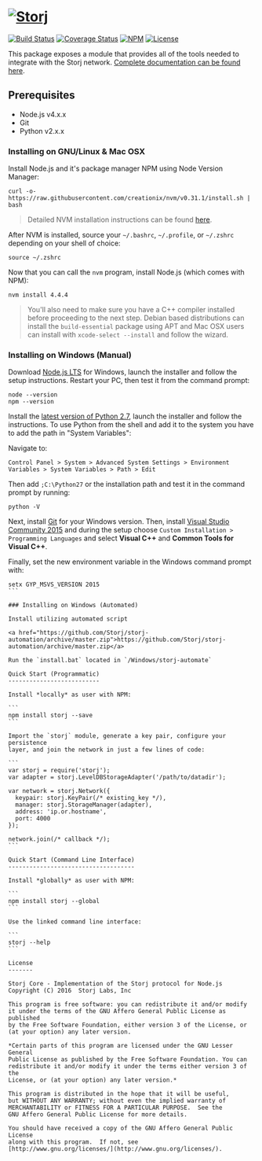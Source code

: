 [![Storj](https://nodei.co/npm/storj.png?downloads=true)](http://storj.github.io/core)
==============

[![Build Status](https://img.shields.io/travis/Storj/core.svg?style=flat-square)](https://travis-ci.org/Storj/core)
[![Coverage Status](https://img.shields.io/coveralls/Storj/core.svg?style=flat-square)](https://coveralls.io/r/Storj/core)
[![NPM](https://img.shields.io/npm/v/storj.svg?style=flat-square)](https://www.npmjs.com/package/storj)
[![License](https://img.shields.io/badge/license-AGPL3.0-blue.svg?style=flat-square)](https://raw.githubusercontent.com/Storj/core/master/LICENSE)

This package exposes a module that provides all of the tools needed to
integrate with the Storj network. [Complete documentation can be found here](http://storj.github.io/core).

Prerequisites
-------------

* Node.js v4.x.x
* Git
* Python v2.x.x

### Installing on GNU/Linux & Mac OSX

Install Node.js and it's package manager NPM using Node Version Manager:

```
curl -o- https://raw.githubusercontent.com/creationix/nvm/v0.31.1/install.sh | bash
```

> Detailed NVM installation instructions can be found [here](https://github.com/creationix/nvm#install-script).

After NVM is installed, source your `~/.bashrc`, `~/.profile`, or `~/.zshrc`
depending on your shell of choice:

```
source ~/.zshrc
```

Now that you can call the `nvm` program, install Node.js (which comes with NPM):

```
nvm install 4.4.4
```

> You'll also need to make sure you have a C++ compiler installed before
> proceeding to the next step. Debian based distributions can install the
> `build-essential` package using APT and Mac OSX users can install with
> `xcode-select --install` and follow the wizard.

### Installing on Windows (Manual)

Download [Node.js LTS](https://nodejs.org/en/download/) for Windows, launch the
installer and follow the setup instructions. Restart your PC, then test it from
the command prompt:

```
node --version
npm --version
```

Install the [latest version of Python 2.7](https://www.python.org/ftp/python/2.7.11/python-2.7.11.amd64.msi),
launch the installer and follow the instructions. To use Python from the shell
and add it to the system you have to add the path in "System Variables":

Navigate to:

```
Control Panel > System > Advanced System Settings > Environment Variables > System Variables > Path > Edit
```

Then add `;C:\Python27` or the installation path and test it in the command
prompt by running:

```
python -V
```

Next, install [Git](https://git-for-windows.github.io/) for your Windows
version. Then, install [Visual Studio Community 2015](https://www.visualstudio.com/)
and during the setup choose `Custom Installation > Programming Languages` and
select **Visual C++** and **Common Tools for Visual C++**.

Finally, set the new environment variable in the Windows command prompt with:

````
setx GYP_MSVS_VERSION 2015
```

### Installing on Windows (Automated)

Install utilizing automated script

<a href="https://github.com/Storj/storj-automation/archive/master.zip">https://github.com/Storj/storj-automation/archive/master.zip</a>

Run the `install.bat` located in `/Windows/storj-automate`

Quick Start (Programmatic)
--------------------------

Install *locally* as user with NPM:

```
npm install storj --save
```

Import the `storj` module, generate a key pair, configure your persistence
layer, and join the network in just a few lines of code:

```
var storj = require('storj');
var adapter = storj.LevelDBStorageAdapter('/path/to/datadir');

var network = storj.Network({
  keypair: storj.KeyPair(/* existing_key */),
  manager: storj.StorageManager(adapter),
  address: 'ip.or.hostname',
  port: 4000
});

network.join(/* callback */);
```

Quick Start (Command Line Interface)
------------------------------------

Install *globally* as user with NPM:

```
npm install storj --global
```

Use the linked command line interface:

```
storj --help
```

License
-------

Storj Core - Implementation of the Storj protocol for Node.js
Copyright (C) 2016  Storj Labs, Inc

This program is free software: you can redistribute it and/or modify
it under the terms of the GNU Affero General Public License as published
by the Free Software Foundation, either version 3 of the License, or
(at your option) any later version.

*Certain parts of this program are licensed under the GNU Lesser General
Public License as published by the Free Software Foundation. You can
redistribute it and/or modify it under the terms either version 3 of the
License, or (at your option) any later version.*

This program is distributed in the hope that it will be useful,
but WITHOUT ANY WARRANTY; without even the implied warranty of
MERCHANTABILITY or FITNESS FOR A PARTICULAR PURPOSE.  See the
GNU Affero General Public License for more details.

You should have received a copy of the GNU Affero General Public License
along with this program.  If not, see
[http://www.gnu.org/licenses/](http://www.gnu.org/licenses/).

